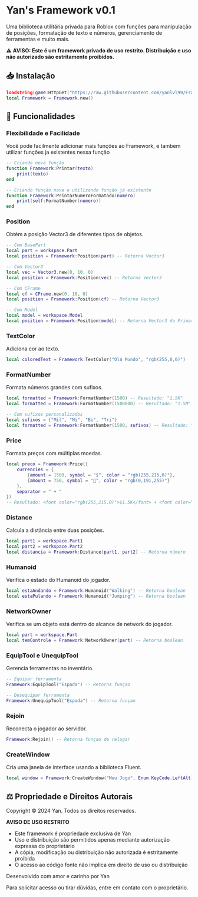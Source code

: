 # Yan's Framework v0.1

Uma biblioteca utilitária privada para Roblox com funções para manipulação de posições, formatação de texto e números, gerenciamento de ferramentas e muito mais.

⚠️ **AVISO: Este é um framework privado de uso restrito. Distribuição e uso não autorizado são estritamente proibidos.**

## 📥 Instalação

```lua
loadstring(game:HttpGet("https://raw.githubusercontent.com/yanlvl99/Frameworks/refs/heads/main/base.lua"))()
local Framework = Framework.new()
```

## 🚀 Funcionalidades

### Flexibilidade e Facilidade
Você pode facilmente adicionar mais funções ao Framework, e tambem utilizar funções ja existentes nessa função 

```lua
-- Criando nova função 
function Framework:Printar(texto)
    print(texto)
end

-- Criando função nova e utilizando função já existente
function Framework:PrintarNumeroFormatado(numero)
    print(self:FormatNumber(numero))
end
```

### Position
Obtém a posição Vector3 de diferentes tipos de objetos.

```lua
-- Com BasePart
local part = workspace.Part
local position = Framework:Position(part) -- Retorna Vector3

-- Com Vector3
local vec = Vector3.new(0, 10, 0)
local position = Framework:Position(vec) -- Retorna Vector3

-- Com CFrame
local cf = CFrame.new(0, 10, 0)
local position = Framework:Position(cf) -- Retorna Vector3

-- Com Model
local model = workspace.Model
local position = Framework:Position(model) -- Retorna Vector3 do PrimaryPart
```

### TextColor
Adiciona cor ao texto.

```lua
local coloredText = Framework:TextColor("Olá Mundo", "rgb(255,0,0)")
```

### FormatNumber
Formata números grandes com sufixos.

```lua
local formatted = Framework:FormatNumber(1500) -- Resultado: "1.5K"
local formatted = Framework:FormatNumber(1500000) -- Resultado: "1.5M"

-- Com sufixos personalizados
local sufixos = {"Mil", "Mi", "Bi", "Tri"}
local formatted = Framework:FormatNumber(1500, sufixos) -- Resultado: "1.5Mil"
```

### Price
Formata preços com múltiplas moedas.

```lua
local preco = Framework:Price({
    currencies = {
        {amount = 1500, symbol = "$", color = "rgb(255,215,0)"},
        {amount = 750, symbol = "💎", color = "rgb(0,191,255)"}
    },
    separator = " + "
})
-- Resultado: <font color="rgb(255,215,0)">$1.5K</font> + <font color="rgb(0,191,255)">💎750</font>
```

### Distance
Calcula a distância entre duas posições.

```lua
local part1 = workspace.Part1
local part2 = workspace.Part2
local distancia = Framework:Distance(part1, part2) -- Retorna número
```

### Humanoid
Verifica o estado do Humanoid do jogador.

```lua
local estaAndando = Framework:Humanoid("Walking") -- Retorna boolean
local estaPulando = Framework:Humanoid("Jumping") -- Retorna boolean
```

### NetworkOwner
Verifica se um objeto está dentro do alcance de network do jogador.

```lua
local part = workspace.Part
local temControle = Framework:NetworkOwner(part) -- Retorna boolean
```

### EquipTool e UnequipTool
Gerencia ferramentas no inventário.

```lua
-- Equipar ferramenta
Framework:EquipTool("Espada") -- Retorna funçao 

-- Desequipar ferramenta
Framework:UnequipTool("Espada") -- Retorna funçao
```

### Rejoin
Reconecta o jogador ao servidor.

```lua
Framework:Rejoin() -- Retorna funçao de relogar
```

### CreateWindow
Cria uma janela de interface usando a biblioteca Fluent.

```lua
local window = Framework:CreateWindow("Meu Jogo", Enum.KeyCode.LeftAlt)
```

## ⚖️ Propriedade e Direitos Autorais

Copyright © 2024 Yan. Todos os direitos reservados.

**AVISO DE USO RESTRITO**
- Este framework é propriedade exclusiva de Yan
- Uso e distribuição são permitidos apenas mediante autorização expressa do proprietário
- A cópia, modificação ou distribuição não autorizada é estritamente proibida
- O acesso ao código fonte não implica em direito de uso ou distribuição

Desenvolvido com amor e carinho por Yan

Para solicitar acesso ou tirar dúvidas, entre em contato com o proprietário.
